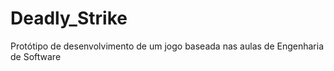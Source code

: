 # Deadly_Strike
Protótipo de desenvolvimento de um jogo baseada nas aulas de Engenharia de Software

